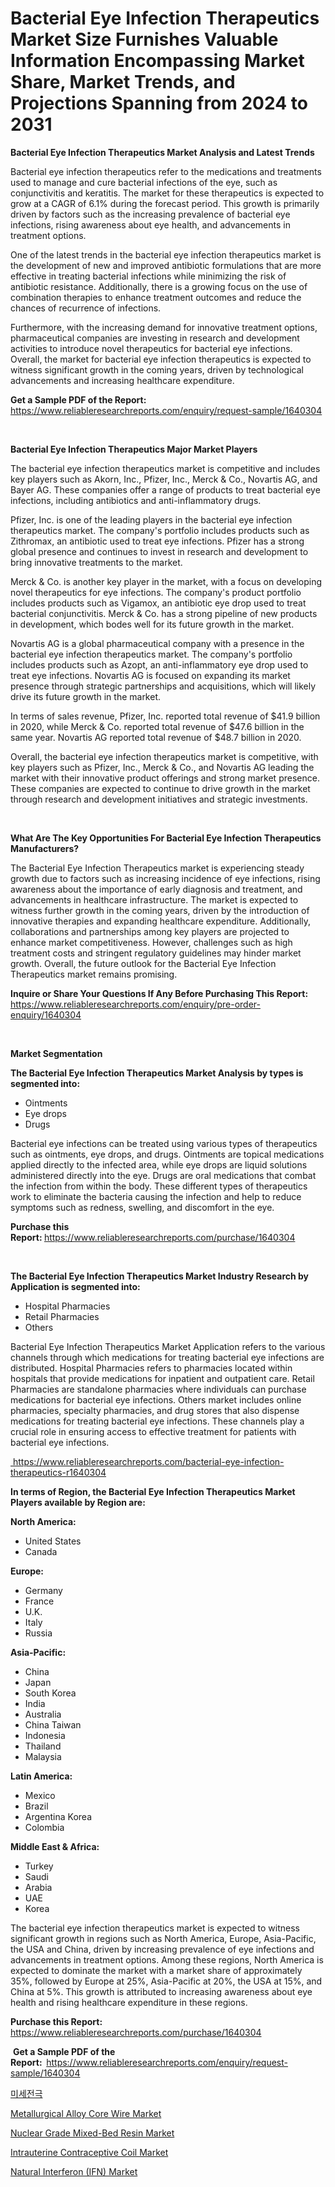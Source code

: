 <p><h1>Bacterial Eye Infection Therapeutics Market Size Furnishes Valuable Information Encompassing Market Share, Market Trends, and Projections Spanning from 2024 to 2031</h1></p><p><strong>Bacterial Eye Infection Therapeutics Market Analysis and Latest Trends</strong></p>
<p><p>Bacterial eye infection therapeutics refer to the medications and treatments used to manage and cure bacterial infections of the eye, such as conjunctivitis and keratitis. The market for these therapeutics is expected to grow at a CAGR of 6.1% during the forecast period. This growth is primarily driven by factors such as the increasing prevalence of bacterial eye infections, rising awareness about eye health, and advancements in treatment options.</p><p>One of the latest trends in the bacterial eye infection therapeutics market is the development of new and improved antibiotic formulations that are more effective in treating bacterial infections while minimizing the risk of antibiotic resistance. Additionally, there is a growing focus on the use of combination therapies to enhance treatment outcomes and reduce the chances of recurrence of infections.</p><p>Furthermore, with the increasing demand for innovative treatment options, pharmaceutical companies are investing in research and development activities to introduce novel therapeutics for bacterial eye infections. Overall, the market for bacterial eye infection therapeutics is expected to witness significant growth in the coming years, driven by technological advancements and increasing healthcare expenditure.</p></p>
<p><strong>Get a Sample PDF of the Report:&nbsp;</strong> <a href="https://www.reliableresearchreports.com/enquiry/request-sample/1640304">https://www.reliableresearchreports.com/enquiry/request-sample/1640304</a></p>
<p>&nbsp;</p>
<p><strong>Bacterial Eye Infection Therapeutics Major Market Players</strong></p>
<p><p>The bacterial eye infection therapeutics market is competitive and includes key players such as Akorn, Inc., Pfizer, Inc., Merck & Co., Novartis AG, and Bayer AG. These companies offer a range of products to treat bacterial eye infections, including antibiotics and anti-inflammatory drugs.</p><p>Pfizer, Inc. is one of the leading players in the bacterial eye infection therapeutics market. The company's portfolio includes products such as Zithromax, an antibiotic used to treat eye infections. Pfizer has a strong global presence and continues to invest in research and development to bring innovative treatments to the market.</p><p>Merck & Co. is another key player in the market, with a focus on developing novel therapeutics for eye infections. The company's product portfolio includes products such as Vigamox, an antibiotic eye drop used to treat bacterial conjunctivitis. Merck & Co. has a strong pipeline of new products in development, which bodes well for its future growth in the market.</p><p>Novartis AG is a global pharmaceutical company with a presence in the bacterial eye infection therapeutics market. The company's portfolio includes products such as Azopt, an anti-inflammatory eye drop used to treat eye infections. Novartis AG is focused on expanding its market presence through strategic partnerships and acquisitions, which will likely drive its future growth in the market.</p><p>In terms of sales revenue, Pfizer, Inc. reported total revenue of $41.9 billion in 2020, while Merck & Co. reported total revenue of $47.6 billion in the same year. Novartis AG reported total revenue of $48.7 billion in 2020.</p><p>Overall, the bacterial eye infection therapeutics market is competitive, with key players such as Pfizer, Inc., Merck & Co., and Novartis AG leading the market with their innovative product offerings and strong market presence. These companies are expected to continue to drive growth in the market through research and development initiatives and strategic investments.</p></p>
<p>&nbsp;</p>
<p><strong>What Are The Key Opportunities For Bacterial Eye Infection Therapeutics Manufacturers?</strong></p>
<p><p>The Bacterial Eye Infection Therapeutics market is experiencing steady growth due to factors such as increasing incidence of eye infections, rising awareness about the importance of early diagnosis and treatment, and advancements in healthcare infrastructure. The market is expected to witness further growth in the coming years, driven by the introduction of innovative therapies and expanding healthcare expenditure. Additionally, collaborations and partnerships among key players are projected to enhance market competitiveness. However, challenges such as high treatment costs and stringent regulatory guidelines may hinder market growth. Overall, the future outlook for the Bacterial Eye Infection Therapeutics market remains promising.</p></p>
<p><strong>Inquire or Share Your Questions If Any Before Purchasing This Report:</strong> <a href="https://www.reliableresearchreports.com/enquiry/pre-order-enquiry/1640304">https://www.reliableresearchreports.com/enquiry/pre-order-enquiry/1640304</a></p>
<p>&nbsp;</p>
<p><strong>Market Segmentation</strong></p>
<p><strong>The Bacterial Eye Infection Therapeutics Market Analysis by types is segmented into:</strong></p>
<p><ul><li>Ointments</li><li>Eye drops</li><li>Drugs</li></ul></p>
<p><p>Bacterial eye infections can be treated using various types of therapeutics such as ointments, eye drops, and drugs. Ointments are topical medications applied directly to the infected area, while eye drops are liquid solutions administered directly into the eye. Drugs are oral medications that combat the infection from within the body. These different types of therapeutics work to eliminate the bacteria causing the infection and help to reduce symptoms such as redness, swelling, and discomfort in the eye.</p></p>
<p><strong>Purchase this Report:&nbsp;</strong><a href="https://www.reliableresearchreports.com/purchase/1640304">https://www.reliableresearchreports.com/purchase/1640304</a></p>
<p>&nbsp;</p>
<p><strong>The Bacterial Eye Infection Therapeutics Market Industry Research by Application is segmented into:</strong></p>
<p><ul><li>Hospital Pharmacies</li><li>Retail Pharmacies</li><li>Others</li></ul></p>
<p><p>Bacterial Eye Infection Therapeutics Market Application refers to the various channels through which medications for treating bacterial eye infections are distributed. Hospital Pharmacies refers to pharmacies located within hospitals that provide medications for inpatient and outpatient care. Retail Pharmacies are standalone pharmacies where individuals can purchase medications for bacterial eye infections. Others market includes online pharmacies, specialty pharmacies, and drug stores that also dispense medications for treating bacterial eye infections. These channels play a crucial role in ensuring access to effective treatment for patients with bacterial eye infections.</p></p>
<p><a href="https://www.reliableresearchreports.com/bacterial-eye-infection-therapeutics-r1640304">&nbsp;https://www.reliableresearchreports.com/bacterial-eye-infection-therapeutics-r1640304</a></p>
<p><strong>In terms of Region, the Bacterial Eye Infection Therapeutics Market Players available by Region are:</strong></p>
<p>
    <p> <strong> North America: </strong>
        <ul>
            <li>United States</li>
            <li>Canada</li>
        </ul>
        </p> 
    <p> <strong> Europe: </strong>
        <ul>
            <li>Germany</li>
            <li>France</li>
            <li>U.K.</li>
            <li>Italy</li>
            <li>Russia</li>
        </ul>
        </p> 
    <p> <strong> Asia-Pacific: </strong>
        <ul>
            <li>China</li>
            <li>Japan</li>
            <li>South Korea</li>
            <li>India</li>
            <li>Australia</li>
            <li>China Taiwan</li>
            <li>Indonesia</li>
            <li>Thailand</li>
            <li>Malaysia</li>
        </ul>
        </p> 
    <p> <strong> Latin America: </strong>
        <ul>
            <li>Mexico</li>
            <li>Brazil</li>
            <li>Argentina Korea</li>
            <li>Colombia</li>
        </ul>
        </p> 
    <p> <strong> Middle East & Africa: </strong>
        <ul>
            <li>Turkey</li>
            <li>Saudi</li>
            <li>Arabia</li>
            <li>UAE</li>
            <li>Korea</li>
        </ul>
    </p>
    </p>
<p><p>The bacterial eye infection therapeutics market is expected to witness significant growth in regions such as North America, Europe, Asia-Pacific, the USA and China, driven by increasing prevalence of eye infections and advancements in treatment options. Among these regions, North America is expected to dominate the market with a market share of approximately 35%, followed by Europe at 25%, Asia-Pacific at 20%, the USA at 15%, and China at 5%. This growth is attributed to increasing awareness about eye health and rising healthcare expenditure in these regions.</p></p>
<p><strong>Purchase this Report: </strong><a href="https://www.reliableresearchreports.com/purchase/1640304">https://www.reliableresearchreports.com/purchase/1640304</a></p>
<p>&nbsp;<strong>Get a Sample PDF of the Report:&nbsp;&nbsp;</strong><a href="https://www.reliableresearchreports.com/enquiry/request-sample/1640304">https://www.reliableresearchreports.com/enquiry/request-sample/1640304</a></p>
<p><strong></strong></p>
<p><p><a href="https://github.com/wallacBahrtyinger567686/Market-Research-Report-List-1/blob/main/412319459189.md">미세전극</a></p><p><a href="https://issuu.com/reportprime-2/docs/metallurgical-alloy-core-wire-market-size-2030.ppt">Metallurgical Alloy Core Wire Market</a></p><p><a href="https://issuu.com/reportprime-2/docs/nuclear-grade-mixed-bed-resin-market-size-2030.ppt">Nuclear Grade Mixed-Bed Resin Market</a></p><p><a href="https://github.com/jodemen/Market-Research-Report-List-2/blob/main/intrauterine-contraceptive-coil-market.md">Intrauterine Contraceptive Coil Market</a></p><p><a href="https://github.com/Sarissaschmalingtr6fz2739/Market-Research-Report-List-2/blob/main/natural-interferon-ifn-market.md">Natural Interferon (IFN) Market</a></p></p>